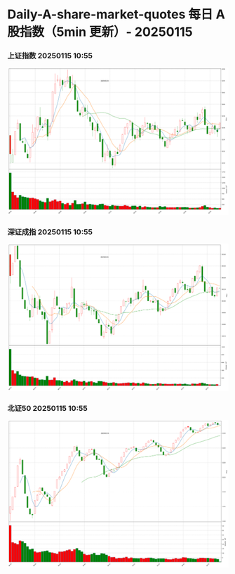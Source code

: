 
# Daily-A-share-market-quotes 每日 A 股指数（5min 更新）- 20250115

### 上证指数 20250115 10:55
![](./fig/2025/1/20250115-sh000001.png)

### 深证成指 20250115 10:55
![](./fig/2025/1/20250115-sz399001.png)

### 北证50 20250115 10:55
![](./fig/2025/1/20250115-bj899050.png)
